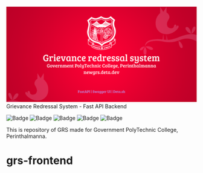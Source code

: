 ![cover](repo-cover.png)
Grievance Redressal System - Fast API Backend

![Badge](https://badgen.net/github/last-commit/amjed-ali-k/grs-backend)
![Badge](https://badgen.net/github/contributors/amjed-ali-k/grs-backend)
![Badge](https://badgen.net/pypi/python/black)
![Badge](https://badgen.net/codecov/c/github/amjed-ali-k/grs-backend)
![Badge](https://badgen.net/codeclimate/loc/amjed-ali-k/grs-backend)

This is repository of GRS made for Government PolyTechnic College, Perinthalmanna.
# grs-frontend
